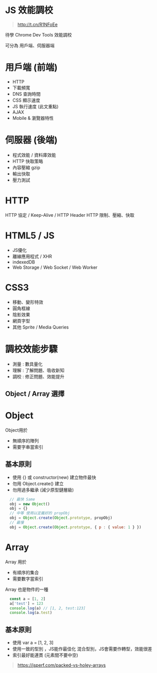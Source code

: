 # JS 效能調校
> http://t.cn/R1NFoEe

待學 Chrome Dev Tools 效能調校


可分為 用戶端、伺服器端
# 用戶端 (前端)
* HTTP
* 下載頻寬
* DNS 查詢時間
* CSS 顯示速度
* JS 執行速度 (此文重點)
* AJAX
* Mobile & 瀏覽器特性

# 伺服器 (後端)
* 程式效能 / 資料庫效能
* HTTP 快取策略
* 內容壓縮 gzip
* 輸出快取
* 壓力測試

# HTTP
HTTP 協定 / Keep-Alive / HTTP Header
HTTP 限制、壓縮、快取

# HTML5 / JS
* JS優化
* 離線應用程式 / XHR
* indexedDB
* Web Storage / Web Socket / Web Worker

# CSS3
* 移動、變形特效
* 圓角框線
* 陰影效果
* 網頁字型
* 其他 Sprite / Media Queries

# 調校效能步驟
* 測量 : 數具量化
* 理解 : 了解問題、吸收新知
* 調校 : 修正問題、效能提升

## Object / Array 選擇

# Object
Object用於
* 無順序的陣列
* 需要字串當索引

## 基本原則
* 使用 {} 或 constructor(new) 建立物件最快
* 勿用 Object.create() 建立
* 勿用過多繼承 (減少原型鏈層級)

```js
  // 最快 Same
  obj = new Object() 
  obj = {}
  // 中等 使用以定義好的 propObj
  obj = Object.create(Object.prototype, propObj)
  // 最慢
  obj = Object.create(Object.prototype, { p : { value: 1 } })
```

# Array
Array 用於
* 有順序的集合
* 需要數字當索引

Array 也是物件的一種
```js
  const a = [1, 2]
  a['test'] = 123
  console.log(a) // [1, 2, test:123]
  console.log(a.test)
```

## 基本原則
* 使用 var a = [1, 2, 3]
* 使用一致的型別 ，JS能作最佳化
混合型別，JS會需要作轉型，效能很差
* 索引最好能連貫 (元素間不要中空)
> https://jsperf.com/packed-vs-holey-arrays

